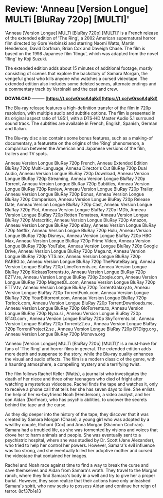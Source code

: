 # Review: 'Anneau [Version Longue] MULTi [BluRay 720p] [MULTI]'
 
'Anneau [Version Longue] MULTi [BluRay 720p] [MULTI]' is a French release of the extended edition of 'The Ring', a 2002 American supernatural horror film directed by Gore Verbinski and starring Naomi Watts, Martin Henderson, David Dorfman, Brian Cox and Daveigh Chase. The film is based on the 1998 Japanese film 'Ringu', which was adapted from the novel 'Ring' by Koji Suzuki.
 
The extended edition adds about 15 minutes of additional footage, mostly consisting of scenes that explore the backstory of Samara Morgan, the vengeful ghost who kills anyone who watches a cursed videotape. The extended edition also includes some deleted scenes, alternate endings and a commentary track by Verbinski and the cast and crew.
 
**DOWNLOAD ——— [https://t.co/w0rsoA4gKd](https://t.co/w0rsoA4gKd)**


 
The Blu-ray release features a high-definition transfer of the film in 720p resolution, with multiple audio and subtitle options. The film is presented in its original aspect ratio of 1.85:1, with a DTS-HD Master Audio 5.1 surround sound track. The subtitles are available in French, English, Spanish, German and Italian.
 
The Blu-ray disc also contains some bonus features, such as a making-of documentary, a featurette on the origins of the 'Ring' phenomenon, a comparison between the American and Japanese versions of the film, trailers and TV spots.
 
Anneau Version Longue BluRay 720p French,  Anneau Extended Edition BluRay 720p Multi-Language,  Anneau Director's Cut BluRay 720p Dual Audio,  Anneau Version Longue BluRay 720p Download,  Anneau Version Longue BluRay 720p Streaming,  Anneau Version Longue BluRay 720p Torrent,  Anneau Version Longue BluRay 720p Subtitles,  Anneau Version Longue BluRay 720p Review,  Anneau Version Longue BluRay 720p Trailer,  Anneau Version Longue BluRay 720p Bonus,  Anneau Version Longue BluRay 720p Comparison,  Anneau Version Longue BluRay 720p Release Date,  Anneau Version Longue BluRay 720p Cast,  Anneau Version Longue BluRay 720p Plot,  Anneau Version Longue BluRay 720p IMDb,  Anneau Version Longue BluRay 720p Rotten Tomatoes,  Anneau Version Longue BluRay 720p Metacritic,  Anneau Version Longue BluRay 720p Amazon,  Anneau Version Longue BluRay 720p eBay,  Anneau Version Longue BluRay 720p Netflix,  Anneau Version Longue BluRay 720p Hulu,  Anneau Version Longue BluRay 720p Disney+,  Anneau Version Longue BluRay 720p HBO Max,  Anneau Version Longue BluRay 720p Prime Video,  Anneau Version Longue BluRay 720p YouTube,  Anneau Version Longue BluRay 720p Google Drive,  Anneau Version Longue BluRay 720p Mega.nz,  Anneau Version Longue BluRay 720p YTS.mx,  Anneau Version Longue BluRay 720p RARBG.to,  Anneau Version Longue BluRay 720p ThePirateBay.org,  Anneau Version Longue BluRay 720p LimeTorrents.cc,  Anneau Version Longue BluRay 720p KickassTorrents.to,  Anneau Version Longue BluRay 720p EZTV.re,  Anneau Version Longue BluRay 720p Zooqle.com,  Anneau Version Longue BluRay 720p MagnetDL.com,  Anneau Version Longue BluRay 720p ETTV.tv,  Anneau Version Longue BluRay 720p TorrentGalaxy.to,  Anneau Version Longue BluRay 720p TorrentFunk.com,  Anneau Version Longue BluRay 720p YourBittorrent.com,  Anneau Version Longue BluRay 720p Torlock.com,  Anneau Version Longue BluRay 720p TorrentDownloads.me,  Anneau Version Longue BluRay 720p GloTorrents.to,  Anneau Version Longue BluRay 720p Nyaa.si ,  Anneau Version Longue BluRay 720p BT4G.com ,  Anneau Version Longue BluRay 720p SkyTorrents.lol ,  Anneau Version Longue BluRay 720p Torrentz2.eu ,  Anneau Version Longue BluRay 720p TorrentProject2.se ,  Anneau Version Longue BluRay 720p BTDigg.org ,  Anneau Version Longue BluRay 720p Monova.org
 
'Anneau [Version Longue] MULTi [BluRay 720p] [MULTI]' is a must-have for fans of 'The Ring' and horror films in general. The extended edition adds more depth and suspense to the story, while the Blu-ray quality enhances the visual and audio effects. The film is a modern classic of the genre, with a haunting atmosphere, a compelling mystery and a terrifying twist.
  
The film follows Rachel Keller (Watts), a journalist who investigates the death of her niece and three other teenagers who died of fright after watching a mysterious videotape. Rachel finds the tape and watches it, only to receive a phone call that tells her she has seven days to live. She enlists the help of her ex-boyfriend Noah (Henderson), a video analyst, and her son Aidan (Dorfman), who has psychic abilities, to uncover the secrets behind the tape and the curse.
 
As they dig deeper into the history of the tape, they discover that it was created by Samara Morgan (Chase), a young girl who was adopted by a wealthy couple, Richard (Cox) and Anna Morgan (Shannon Cochran). Samara had a troubled life, as she was tormented by visions and voices that drove her to harm animals and people. She was eventually sent to a psychiatric hospital, where she was studied by Dr. Scott (Jane Alexander), who tried to help her control her powers. However, Samara's evil influence was too strong, and she eventually killed her adoptive mother and cursed the videotape that contained her images.
 
Rachel and Noah race against time to find a way to break the curse and save themselves and Aidan from Samara's wrath. They travel to the Morgan ranch, where they find Samara's body in a well and try to give her a proper burial. However, they soon realize that their actions have only unleashed Samara's spirit, who now seeks to possess Aidan and continue her reign of terror.
 8cf37b1e13
 

